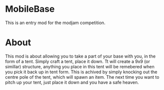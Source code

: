 MobileBase
==========

This is an entry mod for the modjam competition. 

About
=====

This mod is about allowing you to take a part of your base with you, in the form of a tent. Simply craft a tent, place it
down. Tt will create a 9x9 (or simillar) structure, anything you place in this tent will be remebered when you pick it back
up in tent form. This is achived by simply knocking out the centre pole of the tent, which will spawn an item. The next time
you want to pitch up your tent, just place it down and you have a safe heaven.

